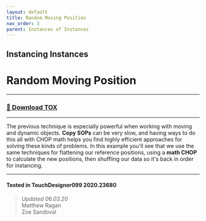 ```yaml
---
layout: default
title: Random Moving Position
nav_order: 3
parent: Instances of Instances
---
```


## Instancing Instances
# Random Moving Position

----

### [:floppy_disk: Download TOX](https://github.com/mir-lab/touchdesigner-instancing-examples-code/raw/main/tox/011-instances-of-instances/container_moving_random_position.tox)

----

The previous technique is especially powerful when working with moving and dynamic objects. **Copy SOPs** can be very slow, and having ways to do this all with CHOP math helps you find highly efficient approaches for solving these kinds of problems. In this example you'll see that we use the same techniques for flattening our reference positions, using a **math CHOP** to calculate the new positions, then shuffling our data so it's back in order for instancing. 

---

#### Tested in TouchDesigner099 2020.23680 
>*Updated 06.03.20*  
Matthew Ragan  
Zoe Sandoval  